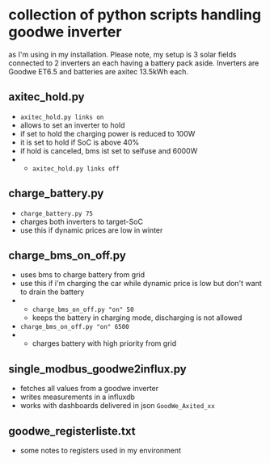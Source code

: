 # collection of python scripts handling goodwe inverter
as I'm using in my installation. Please note, my setup is 3 solar fields connected to 2 inverters an each having a battery pack aside.
Inverters are Goodwe ET6.5 and batteries are axitec 13.5kWh each.

## axitec_hold.py
- `axitec_hold.py links on`
- allows to set an inverter to hold
- if set to hold the charging power is reduced to 100W
- it is set to hold if SoC is above 40%
- if hold is canceled, bms ist set to selfuse and 6000W
- - `axitec_hold.py links off`

## charge_battery.py
- `charge_battery.py 75`
- charges both inverters to target-SoC
- use this if dynamic prices are low in winter

## charge_bms_on_off.py
- uses bms to charge battery from grid
- use this if i'm charging the car while dynamic price is low but don't want to drain the battery
- - `charge_bms_on_off.py "on" 50`
  - keeps the battery in charging mode, discharging is not allowed
- `charge_bms_on_off.py "on" 6500`
- - charges battery with high priority from grid

## single_modbus_goodwe2influx.py
- fetches all values from a goodwe inverter
- writes measurements in a influxdb
- works with dashboards delivered in json `GoodWe_Axited_xx`


 
## goodwe_registerliste.txt
- some notes to registers used in my environment

